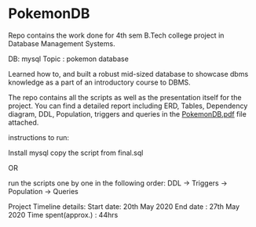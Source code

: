 # PokemonDB
Repo contains the work done for 4th sem B.Tech college project in Database Management Systems.

DB: mysql
Topic : pokemon database

Learned how to, and built a robust mid-sized database to showcase dbms knowledge as a part of an introductory course to DBMS.

The repo contains all the scripts as well as the presentation itself for the project. You can find a detailed report including ERD, Tables, Dependency diagram, DDL, Population, triggers and queries in the [PokemonDB.pdf](PokemonDB.pdf) file attached.

instructions to run:

Install mysql
copy the script from final.sql

OR

run the scripts one by one in the following order:
DDL -> Triggers -> Population -> Queries


Project Timeline details: Start date: 20th May 2020 End date : 27th May 2020 Time spent(approx.) : 44hrs
